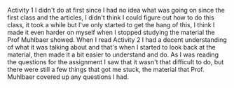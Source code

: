 Activity 1 I didn't do at first since I had no idea what was going on since the first class and the articles, I didn't think I could figure out how to do this class, it took a while but I've only started to get the hang of this, I think I made it even harder on myself when I stopped studying the material the Prof Muhlbaer showed. When I read Activity 2 I had a decent understanding of what it was talking about and that's when I started to look back at the material, then made it a bit easier to understand and do. As I was reading the questions for the assignment I saw that it wasn't that difficult to do, but there were still a few things that got me stuck, the material that Prof. Muhlbaer covered up any questions I had.
